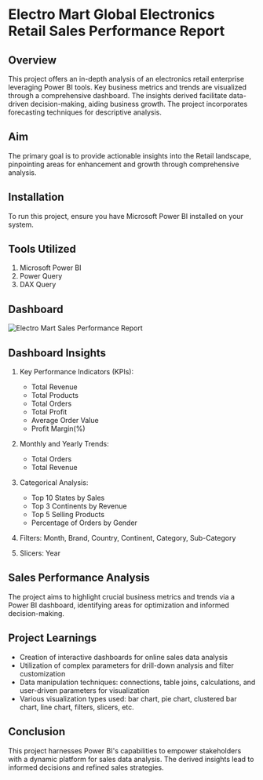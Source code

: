 # Electro Mart Global Electronics Retail Sales Performance Report
## Overview
This project offers an in-depth analysis of an electronics retail enterprise leveraging Power BI tools. Key business metrics and trends are visualized through a comprehensive dashboard. The insights derived facilitate data-driven decision-making, aiding business growth. The project incorporates forecasting techniques for descriptive analysis.

## Aim
The primary goal is to provide actionable insights into the Retail landscape, pinpointing areas for enhancement and growth through comprehensive analysis.

## Installation
To run this project, ensure you have Microsoft Power BI installed on your system.

## Tools Utilized
1. Microsoft Power BI
2. Power Query
3. DAX Query

## Dashboard
![Electro Mart Sales Performance Report](https://github.com/user-attachments/assets/1931d3b3-d75e-43b4-91a2-69d5bc6b1a69)


## Dashboard Insights
1. Key Performance Indicators (KPIs):
   - Total Revenue
   - Total Products
   - Total Orders
   - Total Profit
   - Average Order Value
   - Profit Margin(%)

2. Monthly and Yearly Trends: 
   - Total Orders
   - Total Revenue

3. Categorical Analysis:
   - Top 10 States by Sales
   - Top 3 Continents by Revenue
   - Top 5 Selling Products
   - Percentage of Orders by Gender
     
4. Filters: Month, Brand, Country, Continent, Category, Sub-Category

5. Slicers: Year

## Sales Performance Analysis
The project aims to highlight crucial business metrics and trends via a Power BI dashboard, identifying areas for optimization and informed decision-making.

## Project Learnings
- Creation of interactive dashboards for online sales data analysis
- Utilization of complex parameters for drill-down analysis and filter customization
- Data manipulation techniques: connections, table joins, calculations, and user-driven parameters for visualization
- Various visualization types used: bar chart, pie chart, clustered bar chart, line chart, filters, slicers, etc.
  
## Conclusion
This project harnesses Power BI's capabilities to empower stakeholders with a dynamic platform for sales data analysis. The derived insights lead to informed decisions and refined sales strategies.
